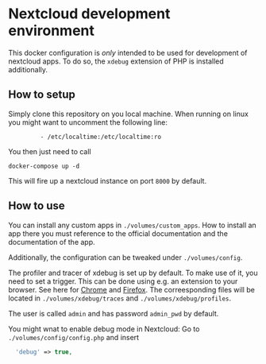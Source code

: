 # Nextcloud development environment

This docker configuration is *only* intended to be used for development of nextcloud apps.
To do so, the `xdebug` extension of PHP is installed additionally.

## How to setup

Simply clone this repository on you local machine.
When running on linux you might want to uncomment the following line:
```
         - /etc/localtime:/etc/localtime:ro
```
You then just need to call

```
docker-compose up -d
```
This will fire up a nextcloud instance on port `8000` by default.

## How to use

You can install any custom apps in `./volumes/custom_apps`.
How to install an app there you must reference to the official documentation and the documentation of the app.

Additionally, the configuration can be tweaked under `./volumes/config`.

The profiler and tracer of xdebug is set up by default.
To make use of it, you need to set a trigger.
This can be done using e.g. an extension to your browser.
See here for [Chrome](https://chrome.google.com/webstore/detail/xdebug-helper/eadndfjplgieldjbigjakmdgkmoaaaoc) and [Firefox](https://addons.mozilla.org/en-GB/firefox/addon/xdebug-helper-for-firefox/).
The correesponding files will be located in `./volumes/xdebug/traces` and `./volumes/xdebug/profiles`.

The user is called `admin` and has password `admin_pwd` by default.

You might wnat to enable debug mode in Nextcloud:
Go to `./volumes/config/config.php` and insert
```php
  'debug' => true,
```


